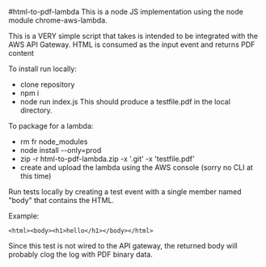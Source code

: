 #html-to-pdf-lambda
This is a node JS implementation using the node module chrome-aws-lambda.

This is a VERY simple script that takes is intended
to be integrated with the AWS API Gateway.
HTML is consumed as the input event and returns PDF content

To install run locally:
* clone repository
* npm i
* node run index.js
This should produce a testfile.pdf in the local directory.
  
To package for a lambda:
* rm fr node_modules
* node install --only=prod
* zip -r html-to-pdf-lambda.zip -x '.git' -x 'testfile.pdf'
* create and upload the lambda using the AWS console (sorry no CLI at this time)

Run tests locally by creating a test event with a single member named "body"
that contains the HTML.

Example:
```
<html><body><h1>hello</h1></body></html>
```
Since this test is not wired to the API gateway, the returned body will probably 
clog the log with PDF binary data.
